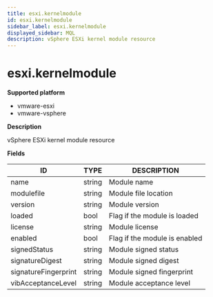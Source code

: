 ```yaml
---
title: esxi.kernelmodule
id: esxi.kernelmodule
sidebar_label: esxi.kernelmodule
displayed_sidebar: MQL
description: vSphere ESXi kernel module resource
---
```


# esxi.kernelmodule

**Supported platform**

- vmware-esxi
- vmware-vsphere

**Description**

vSphere ESXi kernel module resource

**Fields**

| ID                   | TYPE   | DESCRIPTION                   |
| -------------------- | ------ | ----------------------------- |
| name                 | string | Module name                   |
| modulefile           | string | Module file location          |
| version              | string | Module version                |
| loaded               | bool   | Flag if the module is loaded  |
| license              | string | Module license                |
| enabled              | bool   | Flag if the module is enabled |
| signedStatus         | string | Module signed status          |
| signatureDigest      | string | Module signed digest          |
| signatureFingerprint | string | Module signed fingerprint     |
| vibAcceptanceLevel   | string | Module acceptance level       |
